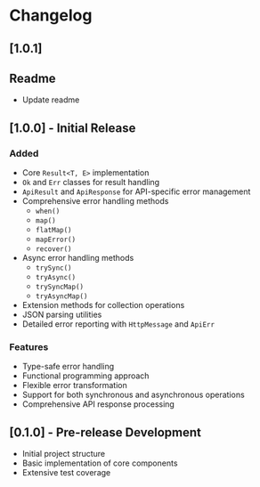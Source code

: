 # Changelog

## [1.0.1] 
## Readme
- Update readme


## [1.0.0] - Initial Release

### Added
- Core `Result<T, E>` implementation
- `Ok` and `Err` classes for result handling
- `ApiResult` and `ApiResponse` for API-specific error management
- Comprehensive error handling methods
    - `when()`
    - `map()`
    - `flatMap()`
    - `mapError()`
    - `recover()`
- Async error handling methods
    - `trySync()`
    - `tryAsync()`
    - `trySyncMap()`
    - `tryAsyncMap()`
- Extension methods for collection operations
- JSON parsing utilities
- Detailed error reporting with `HttpMessage` and `ApiErr`

### Features
- Type-safe error handling
- Functional programming approach
- Flexible error transformation
- Support for both synchronous and asynchronous operations
- Comprehensive API response processing

## [0.1.0] - Pre-release Development

- Initial project structure
- Basic implementation of core components
- Extensive test coverage